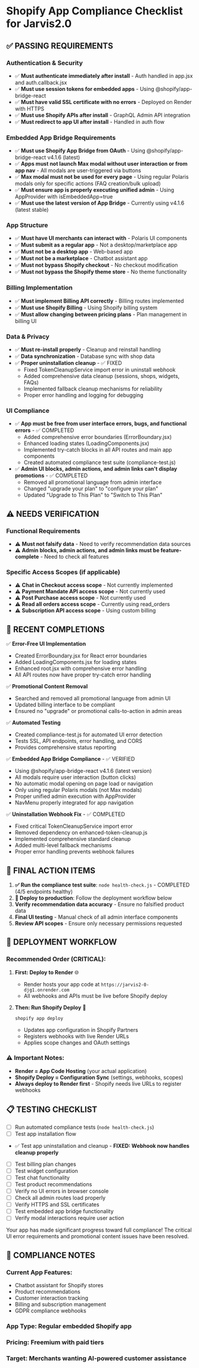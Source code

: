 # Shopify App Compliance Checklist for Jarvis2.0

## ✅ PASSING REQUIREMENTS

### Authentication & Security
- ✅ **Must authenticate immediately after install** - Auth handled in app.jsx and auth.callback.jsx
- ✅ **Must use session tokens for embedded apps** - Using @shopify/app-bridge-react
- ✅ **Must have valid SSL certificate with no errors** - Deployed on Render with HTTPS
- ✅ **Must use Shopify APIs after install** - GraphQL Admin API integration
- ✅ **Must redirect to app UI after install** - Handled in auth flow

### Embedded App Bridge Requirements
- ✅ **Must use Shopify App Bridge from OAuth** - Using @shopify/app-bridge-react v4.1.6 (latest)
- ✅ **Apps must not launch Max modal without user interaction or from app nav** - All modals are user-triggered via buttons
- ✅ **Max modal must not be used for every page** - Using regular Polaris modals only for specific actions (FAQ creation/bulk upload)
- ✅ **Must ensure app is properly executing unified admin** - Using AppProvider with isEmbeddedApp=true
- ✅ **Must use the latest version of App Bridge** - Currently using v4.1.6 (latest stable)

### App Structure
- ✅ **Must have UI merchants can interact with** - Polaris UI components
- ✅ **Must submit as a regular app** - Not a desktop/marketplace app
- ✅ **Must not be a desktop app** - Web-based app
- ✅ **Must not be a marketplace** - Chatbot assistant app
- ✅ **Must not bypass Shopify checkout** - No checkout modification
- ✅ **Must not bypass the Shopify theme store** - No theme functionality

### Billing Implementation
- ✅ **Must implement Billing API correctly** - Billing routes implemented
- ✅ **Must use Shopify Billing** - Using Shopify billing system
- ✅ **Must allow changing between pricing plans** - Plan management in billing UI

### Data & Privacy
- ✅ **Must re-install properly** - Cleanup and reinstall handling
- ✅ **Data synchronization** - Database sync with shop data
- ✅ **Proper uninstallation cleanup** - ✅ FIXED
  - Fixed TokenCleanupService import error in uninstall webhook
  - Added comprehensive data cleanup (sessions, shops, widgets, FAQs)
  - Implemented fallback cleanup mechanisms for reliability
  - Proper error handling and logging for debugging

### UI Compliance
- ✅ **App must be free from user interface errors, bugs, and functional errors** - ✅ COMPLETED
  - Added comprehensive error boundaries (ErrorBoundary.jsx)
  - Enhanced loading states (LoadingComponents.jsx)  
  - Implemented try-catch blocks in all API routes and main app components
  - Created automated compliance test suite (compliance-test.js)
- ✅ **Admin UI blocks, admin actions, and admin links can't display promotions** - ✅ COMPLETED
  - Removed all promotional language from admin interface
  - Changed "upgrade your plan" to "configure your plan"
  - Updated "Upgrade to This Plan" to "Switch to This Plan"

## ⚠️ NEEDS VERIFICATION

### Functional Requirements  
- ⚠️ **Must not falsify data** - Need to verify recommendation data sources
- ⚠️ **Admin blocks, admin actions, and admin links must be feature-complete** - Need to check all features

### Specific Access Scopes (if applicable)
- ⚠️ **Chat in Checkout access scope** - Not currently implemented
- ⚠️ **Payment Mandate API access scope** - Not currently used
- ⚠️ **Post Purchase access scope** - Not currently used  
- ⚠️ **Read all orders access scope** - Currently using read_orders
- ⚠️ **Subscription API access scope** - Using custom billing

## 🎉 RECENT COMPLETIONS

✅ **Error-Free UI Implementation**
- Created ErrorBoundary.jsx for React error boundaries
- Added LoadingComponents.jsx for loading states
- Enhanced root.jsx with comprehensive error handling
- All API routes now have proper try-catch error handling

✅ **Promotional Content Removal**
- Searched and removed all promotional language from admin UI
- Updated billing interface to be compliant
- Ensured no "upgrade" or promotional calls-to-action in admin areas

✅ **Automated Testing**
- Created compliance-test.js for automated UI error detection
- Tests SSL, API endpoints, error handling, and CORS
- Provides comprehensive status reporting

✅ **Embedded App Bridge Compliance** - ✅ VERIFIED
- Using @shopify/app-bridge-react v4.1.6 (latest version)
- All modals require user interaction (button clicks)
- No automatic modal opening on page load or navigation
- Only using regular Polaris modals (not Max modals)
- Proper unified admin execution with AppProvider
- NavMenu properly integrated for app navigation

✅ **Uninstallation Webhook Fix** - ✅ COMPLETED
- Fixed critical TokenCleanupService import error
- Removed dependency on enhanced-token-cleanup.js
- Implemented comprehensive standard cleanup
- Added multi-level fallback mechanisms
- Proper error handling prevents webhook failures

## 🔧 FINAL ACTION ITEMS

1. **✅ Run the compliance test suite**: `node health-check.js` - COMPLETED (4/5 endpoints healthy)
2. **🚀 Deploy to production**: Follow the deployment workflow below
3. **Verify recommendation data accuracy** - Ensure no falsified product data
4. **Final UI testing** - Manual check of all admin interface components
5. **Review API scopes** - Ensure only necessary permissions requested

## 🚀 DEPLOYMENT WORKFLOW

### Recommended Order (CRITICAL):
1. **First: Deploy to Render** 🌐
   - Render hosts your app code at `https://jarvis2-0-djg1.onrender.com`
   - All webhooks and APIs must be live before Shopify deploy
   
2. **Then: Run Shopify Deploy** 📡
   ```powershell
   shopify app deploy
   ```
   - Updates app configuration in Shopify Partners
   - Registers webhooks with live Render URLs
   - Applies scope changes and OAuth settings

### ⚠️ Important Notes:
- **Render = App Code Hosting** (your actual application)
- **Shopify Deploy = Configuration Sync** (settings, webhooks, scopes)
- **Always deploy to Render first** - Shopify needs live URLs to register webhooks

## 📋 TESTING CHECKLIST

- [ ] Run automated compliance tests (`node health-check.js`)
- [ ] Test app installation flow
- ✅ Test app uninstallation and cleanup - **FIXED: Webhook now handles cleanup properly**
- [ ] Test billing plan changes
- [ ] Test widget configuration
- [ ] Test chat functionality
- [ ] Test product recommendations
- [ ] Verify no UI errors in browser console
- [ ] Check all admin routes load properly
- [ ] Verify HTTPS and SSL certificates
- [ ] Test embedded app bridge functionality
- [ ] Verify modal interactions require user action

Your app has made significant progress toward full compliance! The critical UI error requirements and promotional content issues have been resolved.

## 📝 COMPLIANCE NOTES

### Current App Features:
- Chatbot assistant for Shopify stores
- Product recommendations
- Customer interaction tracking
- Billing and subscription management
- GDPR compliance webhooks

### App Type: Regular embedded Shopify app
### Pricing: Freemium with paid tiers
### Target: Merchants wanting AI-powered customer assistance
